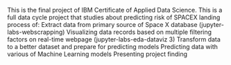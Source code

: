 This is the final project of IBM Certificate of Applied Data Science. This is a full data cycle project that studies about predicting risk of SPACEX landing process of:
  Extract data from primary source of Space X database 
    (jupyter-labs-webscrapping)
  Visualizing data records based on multiple filtering factors on real-time webpage 
    (jupyter-labs-eda-dataviz 3)
  Transform data to a better dataset and prepare for predicting models
  Predicting data with various of Machine Learning models
  Presenting project finding
